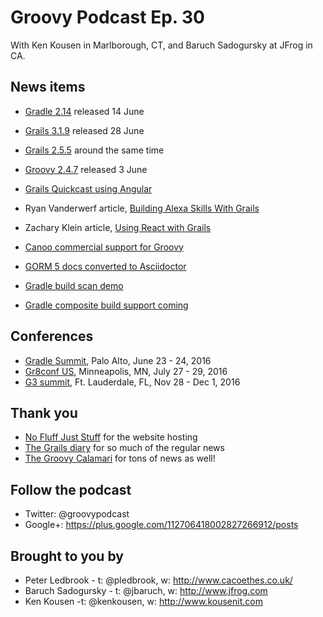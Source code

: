 # Groovy Podcast Ep. 30

With Ken Kousen in Marlborough, CT, and Baruch Sadogursky at JFrog in CA.

## News items

* [Gradle 2.14](https://docs.gradle.org/current/release-notes) released 14 June
* [Grails 3.1.9](https://github.com/grails/grails-core/releases/tag/v3.1.9) released 28 June
* [Grails 2.5.5](https://github.com/grails/grails-core/releases/tag/v2.5.5) around the same time
* [Groovy 2.4.7](http://groovy-lang.org/changelogs/changelog-2.4.7.html) released 3 June

* [Grails Quickcast using Angular](https://dzone.com/articles/oci-and-dzone-present-grails-quickcast-4-angular-s)
* Ryan Vanderwerf article, [Building Alexa Skills With Grails](https://www.ociweb.com/resources/publications/sett/july-2016-building-alexa-skills-with-grails/)
* Zachary Klein article, [Using React with Grails](https://www.ociweb.com/resources/publications/sett/june-2016-using-react-with-grails/)
* [Canoo commercial support for Groovy](http://www.canoo.com/services/groovy-support/)
* [GORM 5 docs converted to Asciidoctor](http://gorm.grails.org/latest/)
* [Gradle build scan demo](https://scans.gradle.com/s/tvohxdq5avjuy)
* [Gradle composite build support coming](https://github.com/gradle/gradle/tree/master/design-docs/features/composite-build)

## Conferences

* [Gradle Summit](https://gradlesummit.com/), Palo Alto, June 23 - 24, 2016
* [Gr8conf US](http://gr8conf.us), Minneapolis, MN, July 27 - 29, 2016
* [G3 summit](http://g3summit.com), Ft. Lauderdale, FL, Nov 28 - Dec 1, 2016

## Thank you

* [No Fluff Just Stuff](https://nofluffjuststuff.com/home/main) for the website hosting
* [The Grails diary](http://grydeske.net/news) for so much of the regular news
* [The Groovy Calamari](http://groovycalamari.com/) for tons of news as well!

## Follow the podcast

* Twitter: @groovypodcast
* Google+: https://plus.google.com/112706418002827266912/posts

## Brought to you by

* Peter Ledbrook - t: @pledbrook, w: http://www.cacoethes.co.uk/
* Baruch Sadogursky - t: @jbaruch, w: http://www.jfrog.com
* Ken Kousen -t: @kenkousen, w: http://www.kousenit.com
